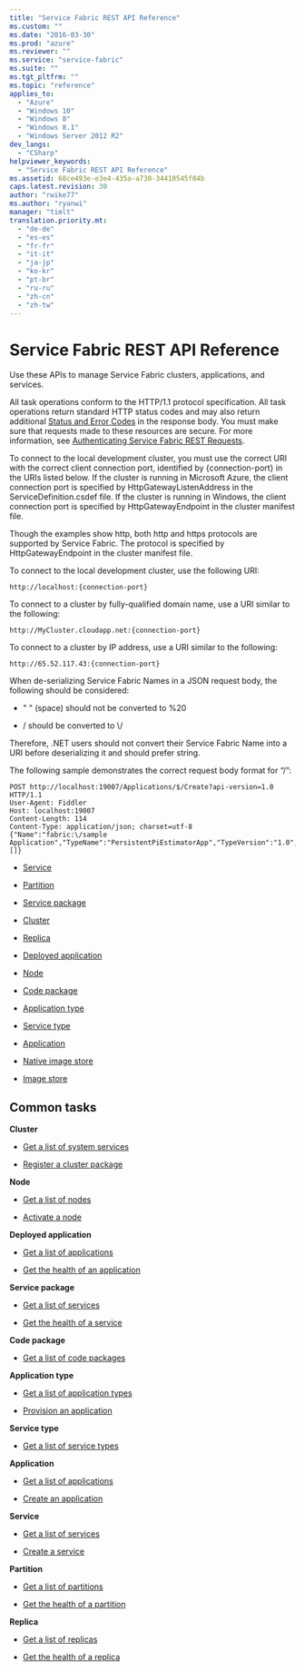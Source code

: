 ```yaml
---
title: "Service Fabric REST API Reference"
ms.custom: ""
ms.date: "2016-03-30"
ms.prod: "azure"
ms.reviewer: ""
ms.service: "service-fabric"
ms.suite: ""
ms.tgt_pltfrm: ""
ms.topic: "reference"
applies_to: 
  - "Azure"
  - "Windows 10"
  - "Windows 8"
  - "Windows 8.1"
  - "Windows Server 2012 R2"
dev_langs: 
  - "CSharp"
helpviewer_keywords: 
  - "Service Fabric REST API Reference"
ms.assetid: 68ce493e-e3e4-435a-a730-34410545f04b
caps.latest.revision: 30
author: "rwike77"
ms.author: "ryanwi"
manager: "timlt"
translation.priority.mt: 
  - "de-de"
  - "es-es"
  - "fr-fr"
  - "it-it"
  - "ja-jp"
  - "ko-kr"
  - "pt-br"
  - "ru-ru"
  - "zh-cn"
  - "zh-tw"
---
```

# Service Fabric REST API Reference
Use these APIs to manage Service Fabric clusters, applications, and services.  
  
 All task operations conform to the HTTP/1.1 protocol specification. All task operations return standard HTTP status codes and may also return additional [Status and Error Codes](status-and-error-codes1.md) in the response body. You must make sure that requests made to these resources are secure. For more information, see [Authenticating Service Fabric REST Requests](authenticating-service-fabric-rest-requests.md).  
  
 To connect to the local development cluster, you must use the correct URI with the correct client connection port, identified by {connection-port} in the URIs listed below. If the cluster is running in Microsoft Azure, the client connection port is specified by HttpGatewayListenAddress in the ServiceDefinition.csdef file. If the cluster is running in Windows, the client connection port is specified by HttpGatewayEndpoint in the cluster manifest file.  
  
 Though the examples show http, both http and https protocols are supported by Service Fabric. The protocol is specified by HttpGatewayEndpoint in the cluster manifest file.  
  
 To connect to the local development cluster, use the following URI:  
  
```  
http://localhost:{connection-port}  
```  
  
 To connect to a cluster by fully-qualified domain name, use a URI similar to the following:  
  
```  
http://MyCluster.cloudapp.net:{connection-port}  
```  
  
 To connect to a cluster by IP address, use a URI similar to the following:  
  
```  
http://65.52.117.43:{connection-port}  
```  
  
 When de-serializing Service Fabric Names in a JSON request body, the following should be considered:  
  
-   " " (space) should not be converted to %20  
  
-   / should be converted to \\/  
  
 Therefore, .NET users should not convert their Service Fabric Name into a URI before deserializing it and should prefer string.  
  
 The following sample demonstrates the correct request body format for “/”:  
  
```  
POST http://localhost:19007/Applications/$/Create?api-version=1.0 HTTP/1.1  
User-Agent: Fiddler  
Host: localhost:19007  
Content-Length: 114  
Content-Type: application/json; charset=utf-8  
{"Name":"fabric:\/sample Application","TypeName":"PersistentPiEstimatorApp","TypeVersion":"1.0","ParameterList":[]}  
```  
  
-   [Service](service.md)  
  
-   [Partition](partition.md)  
  
-   [Service package](service-package.md)  
  
-   [Cluster](cluster.md)  
  
-   [Replica](replica.md)  
  
-   [Deployed application](deployed-application.md)  
  
-   [Node](node.md)  
  
-   [Code package](code-package.md)  
  
-   [Application type](application-type.md)  
  
-   [Service type](service-type.md)  
  
-   [Application](application2.md)  
  
-   [Native image store](native-image-store.md)  

-   [Image store](image-store.md)
  
## Common tasks  
 **Cluster**  
  
-   [Get a list of system services ](get-a-list-of-system-services.md)  
  
-   [Register a cluster package](register-a-cluster-package.md)  
  
 **Node**  
  
-   [Get a list of nodes](get-a-list-of-nodes.md)  
  
-   [Activate a node](activate-a-node.md)  
  
 **Deployed application**  
  
-   [Get a list of applications](get-a-list-of-applications.md)  
  
-   [Get the health of an application](get-the-health-of-an-application.md)  
  
 **Service package**  
  
-   [Get a list of services](get-a-list-of-services.md)  
  
-   [Get the health of a service](get-the-health-of-a-service.md)  
  
 **Code package**  
  
-   [Get a list of code packages](get-a-list-of-code-packages.md)  
  
 **Application type**  
  
-   [Get a list of application types](get-a-list-of-application-types.md)  
  
-   [Provision an application](provision-an-application.md)  
  
 **Service type**  
  
-   [Get a list of service types](get-a-list-of-service-types.md)  
  
 **Application**  
  
-   [Get a list of applications](get-a-list-of-applications.md)  
  
-   [Create an application](create-an-application.md)  
  
 **Service**  
  
-   [Get a list of services](get-a-list-of-services.md)  
  
-   [Create a service](create-a-service.md)  
  
 **Partition**  
  
-   [Get a list of partitions](get-a-list-of-partitions.md)  
  
-   [Get the health of a partition](get-the-health-of-a-partition.md)  
  
 **Replica**  
  
-   [Get a list of replicas](get-a-list-of-replicas.md)  
  
-   [Get the health of a replica](get-the-health-of-a-replica.md)